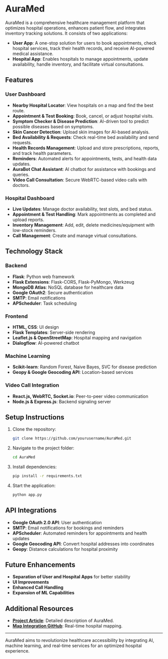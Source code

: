 # AuraMed

AuraMed is a comprehensive healthcare management platform that optimizes hospital operations, enhances patient flow, and integrates inventory tracking solutions. It consists of two applications:

- **User App**: A one-stop solution for users to book appointments, check hospital services, track their health records, and receive AI-powered medical assistance.
- **Hospital App**: Enables hospitals to manage appointments, update availability, handle inventory, and facilitate virtual consultations.

## Features

### User Dashboard
- **Nearby Hospital Locator**: View hospitals on a map and find the best route.
- **Appointment & Test Booking**: Book, cancel, or adjust hospital visits.
- **Symptom Checker & Disease Prediction**: AI-driven tool to predict possible diseases based on symptoms.
- **Skin Cancer Detection**: Upload skin images for AI-based analysis.
- **Bed Availability & Requests**: Check real-time bed availability and send requests.
- **Health Records Management**: Upload and store prescriptions, reports, and track health parameters.
- **Reminders**: Automated alerts for appointments, tests, and health data updates.
- **AuraBot Chat Assistant**: AI chatbot for assistance with bookings and queries.
- **Video Call Consultation**: Secure WebRTC-based video calls with doctors.

### Hospital Dashboard
- **Live Updates**: Manage doctor availability, test slots, and bed status.
- **Appointment & Test Handling**: Mark appointments as completed and upload reports.
- **Inventory Management**: Add, edit, delete medicines/equipment with low-stock reminders.
- **Call Management**: Create and manage virtual consultations.

## Technology Stack

### Backend
- **Flask**: Python web framework
- **Flask Extensions**: Flask-CORS, Flask-PyMongo, Werkzeug
- **MongoDB Atlas**: NoSQL database for healthcare data
- **Google OAuth2**: Secure authentication
- **SMTP**: Email notifications
- **APScheduler**: Task scheduling

### Frontend
- **HTML, CSS**: UI design
- **Flask Templates**: Server-side rendering
- **Leaflet.js & OpenStreetMap**: Hospital mapping and navigation
- **Dialogflow**: AI-powered chatbot

### Machine Learning
- **Scikit-learn**: Random Forest, Naive Bayes, SVC for disease prediction
- **Geopy & Google Geocoding API**: Location-based services

### Video Call Integration
- **React.js, WebRTC, Socket.io**: Peer-to-peer video communication
- **Node.js & Express.js**: Backend signaling server



## Setup Instructions

1. Clone the repository:
   ```bash
   git clone https://github.com/yourusername/AuraMed.git
   ```
2. Navigate to the project folder:
   ```bash
   cd AuraMed
   ```
3. Install dependencies:
   ```bash
   pip install -r requirements.txt
   ```
4. Start the application:
   ```bash
   python app.py
   ```

## API Integrations
- **Google OAuth 2.0 API**: User authentication
- **SMTP**: Email notifications for bookings and reminders
- **APScheduler**: Automated reminders for appointments and health updates
- **Google Geocoding API**: Convert hospital addresses into coordinates
- **Geopy**: Distance calculations for hospital proximity

## Future Enhancements
- **Separation of User and Hospital Apps** for better stability
- **UI Improvements**
- **Enhanced Call Handling**
- **Expansion of ML Capabilities**

## Additional Resources
- **[Project Article](https://medium.com/@dwaipayanmath/auramed-comprehensive-healthcare-management-platform-2941d904888c)**: Detailed description of AuraMed.
- **[Map Integration GitHub](https://github.com/SAPtadeep27/hospital_map/blob/master/app.js)**: Real-time hospital mapping.

---

AuraMed aims to revolutionize healthcare accessibility by integrating AI, machine learning, and real-time services for an optimized hospital experience.

